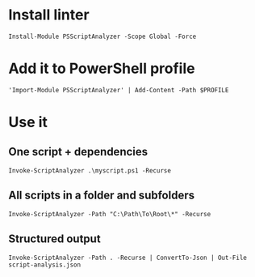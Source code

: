 
# Install linter
`Install-Module PSScriptAnalyzer -Scope Global -Force`

# Add it to PowerShell profile
`'Import-Module PSScriptAnalyzer' | Add-Content -Path $PROFILE`

# Use it
## One script + dependencies
`Invoke-ScriptAnalyzer .\myscript.ps1 -Recurse`

## All scripts in a folder and subfolders
`Invoke-ScriptAnalyzer -Path "C:\Path\To\Root\*" -Recurse`

## Structured output
`Invoke-ScriptAnalyzer -Path . -Recurse | ConvertTo-Json | Out-File script-analysis.json`
